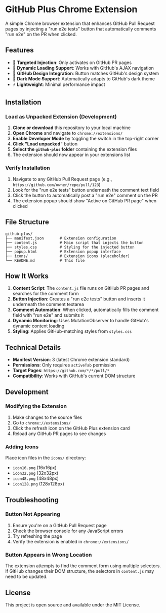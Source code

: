 # GitHub Plus Chrome Extension

A simple Chrome browser extension that enhances GitHub Pull Request pages by injecting a "run e2e tests" button that automatically comments "run e2e" on the PR when clicked.

## Features

- 🎯 **Targeted Injection**: Only activates on GitHub PR pages
- 🔄 **Dynamic Loading Support**: Works with GitHub's AJAX navigation
- 🎨 **GitHub Design Integration**: Button matches GitHub's design system
- 🌙 **Dark Mode Support**: Automatically adapts to GitHub's dark theme
- ⚡ **Lightweight**: Minimal performance impact

## Installation

### Load as Unpacked Extension (Development)

1. **Clone or download** this repository to your local machine
2. **Open Chrome** and navigate to `chrome://extensions/`
3. **Enable Developer Mode** by toggling the switch in the top-right corner
4. **Click "Load unpacked"** button
5. **Select the `github-plus` folder** containing the extension files
6. The extension should now appear in your extensions list

### Verify Installation

1. Navigate to any GitHub Pull Request page (e.g., `https://github.com/owner/repo/pull/123`)
2. Look for the "run e2e tests" button underneath the comment text field
3. Click the button to automatically post a "run e2e" comment on the PR
4. The extension popup should show "Active on GitHub PR page" when clicked

## File Structure

```
github-plus/
├── manifest.json       # Extension configuration
├── content.js          # Main script that injects the button
├── styles.css          # Styling for the injected button
├── popup.html          # Extension popup interface
├── icons/              # Extension icons (placeholder)
└── README.md           # This file
```

## How It Works

1. **Content Script**: The `content.js` file runs on GitHub PR pages and searches for the comment form
2. **Button Injection**: Creates a "run e2e tests" button and inserts it underneath the comment textarea
3. **Comment Automation**: When clicked, automatically fills the comment field with "run e2e" and submits it
4. **Dynamic Monitoring**: Uses MutationObserver to handle GitHub's dynamic content loading
5. **Styling**: Applies GitHub-matching styles from `styles.css`

## Technical Details

- **Manifest Version**: 3 (latest Chrome extension standard)
- **Permissions**: Only requires `activeTab` permission
- **Target Pages**: `https://github.com/*/*/pull/*`
- **Compatibility**: Works with GitHub's current DOM structure

## Development

### Modifying the Extension

1. Make changes to the source files
2. Go to `chrome://extensions/`
3. Click the refresh icon on the GitHub Plus extension card
4. Reload any GitHub PR pages to see changes

### Adding Icons

Place icon files in the `icons/` directory:
- `icon16.png` (16x16px)
- `icon32.png` (32x32px)
- `icon48.png` (48x48px)
- `icon128.png` (128x128px)

## Troubleshooting

### Button Not Appearing

1. Ensure you're on a GitHub Pull Request page
2. Check the browser console for any JavaScript errors
3. Try refreshing the page
4. Verify the extension is enabled in `chrome://extensions/`

### Button Appears in Wrong Location

The extension attempts to find the comment form using multiple selectors. If GitHub changes their DOM structure, the selectors in `content.js` may need to be updated.

## License

This project is open source and available under the MIT License.
